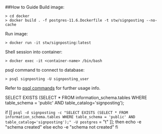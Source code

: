 ##How to Guide
Build image:

```shell
> cd docker
> docker build . -f postgres-11.6.Dockerfile -t stw/signposting --no-cache
```

Run image:
```shell
> docker run -it stw/signposting:latest
```

Shell session into container:
```shell
> docker exec -it <container-name> /bin/bash
```

psql command to connect to database:
```shell
> psql signposting -U signposting_user
```

Refer to [psql commands](https://www.postgresql.org/docs/9.2/app-psql.html) for further usage info. 

SELECT EXISTS (SELECT * FROM information_schema.tables WHERE table_schema = 'public' AND table_catalog='signposting');

if [[ `psql -d signposting -c "SELECT EXISTS (SELECT * FROM information_schema.tables WHERE table_schema = 'public' AND table_catalog='signposting');" -U postgres` = "t" ]]; then
echo -e "schema created"
else
echo -e "schema not created"
fi
